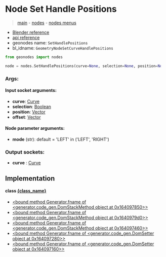 # Node Set Handle Positions

> [main](../structure.md) - [nodes](nodes.md) - [nodes menus](nodes_menus.md)

- [Blender reference](https://docs.blender.org/manual/en/latest/modeling/geometry_nodes/curve/set_handle_positions.html)
- [api reference](https://docs.blender.org/api/current/bpy.types.GeometryNodeSetCurveHandlePositions.html)
- geonodes name: `SetHandlePositions`
- bl_idname: `GeometryNodeSetCurveHandlePositions`

```python
from geonodes import nodes

node = nodes.SetHandlePositions(curve=None, selection=None, position=None, offset=None, mode='LEFT')
```

### Args:

#### Input socket arguments:

- **curve**: [Curve](Curve.md)
- **selection**: [Boolean](Boolean.md)
- **position**: [Vector](Vector.md)
- **offset**: [Vector](Vector.md)

#### Node parameter arguments:

- **mode** (str): default = 'LEFT' in ('LEFT', 'RIGHT')

### Output sockets:

- **curve** : [Curve](Curve.md)

## Implementation

#### class [{class_name}]({class_name}.md)

 - [<bound method Generator.fname of <generator.code_gen.DomStackMethod object at 0x164097850>>](ControlPoint.md#set_handle_positions)
 - [<bound method Generator.fname of <generator.code_gen.DomStackMethod object at 0x1640979d0>>](ControlPoint.md#set_handle_positions_left)
 - [<bound method Generator.fname of <generator.code_gen.DomStackMethod object at 0x164097460>>](ControlPoint.md#set_handle_positions_right)
 - [<bound method Generator.fname of <generator.code_gen.DomSetter object at 0x164097280>>](ControlPoint.md#left_handle_positions)
 - [<bound method Generator.fname of <generator.code_gen.DomSetter object at 0x164097160>>](ControlPoint.md#right_handle_positions)
